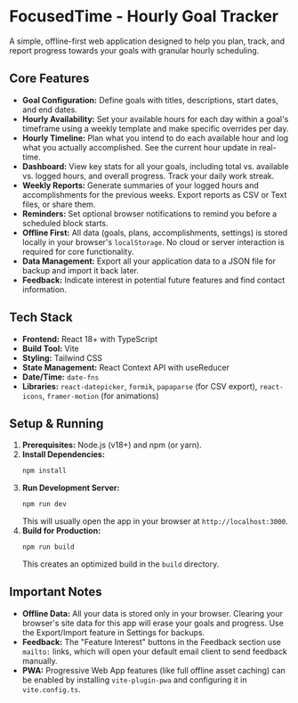 # FocusedTime - Hourly Goal Tracker

A simple, offline-first web application designed to help you plan, track, and report progress towards your goals with granular hourly scheduling.

## Core Features

* **Goal Configuration:** Define goals with titles, descriptions, start dates, and end dates.
* **Hourly Availability:** Set your available hours for each day within a goal's timeframe using a weekly template and make specific overrides per day.
* **Hourly Timeline:** Plan what you intend to do each available hour and log what you actually accomplished. See the current hour update in real-time.
* **Dashboard:** View key stats for all your goals, including total vs. available vs. logged hours, and overall progress. Track your daily work streak.
* **Weekly Reports:** Generate summaries of your logged hours and accomplishments for the previous weeks. Export reports as CSV or Text files, or share them.
* **Reminders:** Set optional browser notifications to remind you before a scheduled block starts.
* **Offline First:** All data (goals, plans, accomplishments, settings) is stored locally in your browser's `localStorage`. No cloud or server interaction is required for core functionality.
* **Data Management:** Export all your application data to a JSON file for backup and import it back later.
* **Feedback:** Indicate interest in potential future features and find contact information.

## Tech Stack

* **Frontend:** React 18+ with TypeScript
* **Build Tool:** Vite
* **Styling:** Tailwind CSS
* **State Management:** React Context API with useReducer
* **Date/Time:** `date-fns`
* **Libraries:** `react-datepicker`, `formik`, `papaparse` (for CSV export), `react-icons`, `framer-motion` (for animations)

## Setup & Running

1.  **Prerequisites:** Node.js (v18+) and npm (or yarn).
2.  **Install Dependencies:**
    ```bash
    npm install
    ```
3.  **Run Development Server:**
    ```bash
    npm run dev
    ```
    This will usually open the app in your browser at `http://localhost:3000`.
4.  **Build for Production:**
    ```bash
    npm run build
    ```
    This creates an optimized build in the `build` directory.

## Important Notes

* **Offline Data:** All your data is stored only in your browser. Clearing your browser's site data for this app will erase your goals and progress. Use the Export/Import feature in Settings for backups.
* **Feedback:** The "Feature Interest" buttons in the Feedback section use `mailto:` links, which will open your default email client to send feedback manually.
* **PWA:** Progressive Web App features (like full offline asset caching) can be enabled by installing `vite-plugin-pwa` and configuring it in `vite.config.ts`.